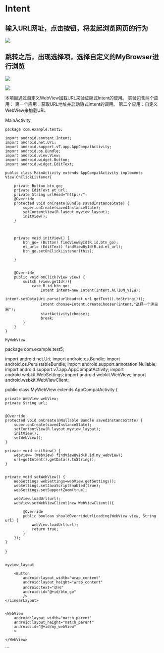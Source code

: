# Intent

## 输入URL网址，点击按钮，将发起浏览网页的行为

![](https://github.com/whiteLi12/Intent/blob/master/img/1.png)

## 跳转之后，出现选择项，选择自定义的MyBrowser进行浏览

![](https://github.com/whiteLi12/Intent/blob/master/img/2.png)

![](https://github.com/whiteLi12/Intent/blob/master/img/3.png)

本项目通过自定义WebView加载URL来验证隐式Intent的使用。
实验包含两个应用：
第一个应用：获取URL地址并启动隐式Intent的调用。
第二个应用：自定义WebView来加载URL

MainActivity

```
package com.example.test5;

import android.content.Intent;
import android.net.Uri;
import android.support.v7.app.AppCompatActivity;
import android.os.Bundle;
import android.view.View;
import android.widget.Button;
import android.widget.EditText;

public class MainActivity extends AppCompatActivity implements View.OnClickListener{

    private Button btn_go;
    private EditText et_url;
    private String urlHead="http://";
    @Override
    protected void onCreate(Bundle savedInstanceState) {
        super.onCreate(savedInstanceState);
        setContentView(R.layout.myview_layout);
        initView();
    }



    private void initView() {
        btn_go= (Button) findViewById(R.id.btn_go);
        et_url= (EditText) findViewById(R.id.et_url);
        btn_go.setOnClickListener(this);

    }


    @Override
    public void onClick(View view) {
        switch (view.getId()){
            case R.id.btn_go:
                Intent intent=new Intent(Intent.ACTION_VIEW);
                intent.setData(Uri.parse(urlHead+et_url.getText().toString()));
                Intent choose=Intent.createChooser(intent,"选择一个浏览器");
                startActivity(choose);
                break;
        }
    }
}

MyWebView

```
package com.example.test5;

import android.net.Uri;
import android.os.Bundle;
import android.os.PersistableBundle;
import android.support.annotation.Nullable;
import android.support.v7.app.AppCompatActivity;
import android.webkit.WebSettings;
import android.webkit.WebView;
import android.webkit.WebViewClient;

public class MyWebView extends AppCompatActivity {

    private WebView webView;
    private String url;


    @Override
    protected void onCreate(@Nullable Bundle savedInstanceState) {
        super.onCreate(savedInstanceState);
        setContentView(R.layout.myview_layout);
        initView();
        setWebView();
    }

    private void initView() {
        webView= (WebView) findViewById(R.id.my_webView);
        url=getIntent().getData().toString();
    }


    private void setWebView() {
        WebSettings webSettings=webView.getSettings();
        webSettings.setJavaScriptEnabled(true);
        webSettings.setSupportZoom(true);

        webView.loadUrl(url);
        webView.setWebViewClient(new WebViewClient(){

            @Override
            public boolean shouldOverrideUrlLoading(WebView view, String url) {
                webView.loadUrl(url);
                return true;
            }
        });
    }
}
```

myview_layout

```
<?xml version="1.0" encoding="utf-8"?>
<LinearLayout xmlns:android="http://schemas.android.com/apk/res/android"
    xmlns:tools="http://schemas.android.com/tools"
    android:id="@+id/activity_main"
    android:layout_width="match_parent"
    android:layout_height="match_parent"
    android:orientation="vertical"
    tools:context="com.example.test5.MainActivity">
    <LinearLayout
        android:layout_width="match_parent"
        android:layout_height="wrap_content"
        android:orientation="horizontal"
        >
        <EditText
            android:layout_width="match_parent"
            android:layout_height="wrap_content"
            android:textSize="20sp"
            android:hint="输入网址"
            android:layout_weight="1"
            android:id="@+id/et_url"
            />

        <Button
            android:layout_width="wrap_content"
            android:layout_height="wrap_content"
            android:text="访问"
            android:id="@+id/btn_go"
            />
    </LinearLayout>


    <WebView
        android:layout_width="match_parent"
        android:layout_height="match_parent"
        android:id="@+id/my_webView"
        >

    </WebView>

</LinearLayout>
```
